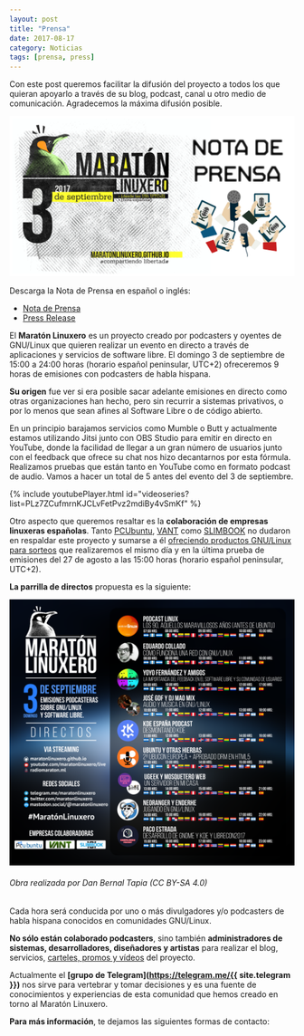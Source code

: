 ```yaml
---
layout: post
title: "Prensa"
date: 2017-08-17
category: Noticias
tags: [prensa, press]
---
```

Con este post queremos facilitar la difusión del proyecto a todos los que quieran apoyarlo a través de su blog, podcast, canal u otro medio de comunicación. Agradecemos la máxima difusión posible.

![#Prensa](/media/Prensa.png)

Descarga la Nota de Prensa en español o inglés:
* [Nota de Prensa](/docs/NotaPrensa.pdf)
* [Press Release](/docs/PressRelease.pdf)

El **Maratón Linuxero** es un proyecto creado por podcasters y oyentes de GNU/Linux que quieren realizar un evento en directo a través de aplicaciones y servicios de software libre. El domingo 3 de septiembre de 15:00 a 24:00 horas (horario español peninsular, UTC+2) ofreceremos 9 horas de emisiones con podcasters de habla hispana.

**Su origen** fue ver si era posible sacar adelante emisiones en directo como otras organizaciones han hecho, pero sin recurrir a sistemas privativos, o por lo menos que sean afines al Software Libre o de código abierto.

En un principio barajamos servicios como Mumble o Butt y actualmente estamos utilizando Jitsi junto con OBS Studio para emitir en directo en YouTube, donde la facilidad de llegar a un gran número de usuarios junto con el feedback que ofrece su chat nos hizo decantarnos por esta fórmula. Realizamos pruebas que están tanto en YouTube como en formato podcast de audio. Vamos a hacer un total de 5 antes del evento del 3 de septiembre.

{% include youtubePlayer.html id="videoseries?list=PLz7ZCufmrnKJCLvFetPvz2mdiBy4vSmKf" %}

Otro aspecto que queremos resaltar es la **colaboración de empresas linuxeras españolas**. Tanto [PCUbuntu](https://www.pcubuntu.es), [VANT](http://www.vantpc.es) como [SLIMBOOK](https://slimbook.es/) no dudaron en respaldar este proyecto y sumarse a él [ofreciendo productos GNU/Linux para sorteos](/Sorteos) que realizaremos el mismo día y en la última prueba de emisiones del 27 de agosto a las 15:00 horas (horario español peninsular, UTC+2).

**La parrilla de directos** propuesta es la siguiente:

![#Cartel6](/media/carteldirectosmaratonlinuxero.png)  
###### Obra realizada por Dan Bernal Tapia (CC BY-SA 4.0)

Cada hora será conducida por uno o más divulgadores y/o podcasters de habla hispana conocidos en comunidades GNU/Linux.

**No sólo están colaborado podcasters**, sino también **administradores de sistemas, desarrolladores, diseñadores y artistas** para realizar el blog, servicios, [carteles, promos y vídeos](/Carteles-Promos-y-videos/) del proyecto.

Actualmente el **[grupo de Telegram](https://telegram.me/{{ site.telegram }})** nos sirve para vertebrar y tomar decisiones y es una fuente de conocimientos y experiencias de esta comunidad que hemos creado en torno al Maratón Linuxero.

**Para más información**, te dejamos las siguientes formas de contacto:
